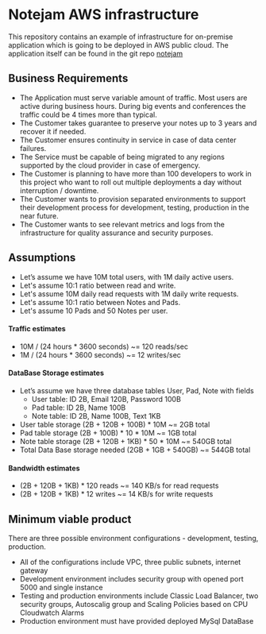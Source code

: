 # Notejam AWS infrastructure

This repository contains an example of infrastructure for on-premise application which is going to be deployed in AWS public cloud.
The application itself can be found in the git repo [notejam](https://github.com/nordcloud/notejam)

## Business Requirements
- The Application must serve variable amount of traffic. Most users are active during business hours. During big events and conferences the traffic could be 4 times more than typical.
- The Customer takes guarantee to preserve your notes up to 3 years and recover it if needed.
- The Customer ensures continuity in service in case of data center failures.
- The Service must be capable of being migrated to any regions supported by the cloud provider in case of emergency.
- The Customer is planning to have more than 100 developers to work in this project who want to roll out multiple deployments a day without interruption / downtime.
- The Customer wants to provision separated environments to support their development process for development, testing, production in the near future.
- The Customer wants to see relevant metrics and logs from the infrastructure for quality assurance and security purposes.

## Assumptions
- Let’s assume we have 10M total users, with 1M daily active users.
- Let's assume 10:1 ratio between read and write.
- Let's assume 10M daily read requests with 1M daily write requests.
- Let's assume 10:1 ratio between Notes and Pads.
- Let's assume 10 Pads and 50 Notes per user.

#### Traffic estimates
- 10M / (24 hours * 3600 seconds) ~= 120 reads/sec
- 1M / (24 hours * 3600 seconds) ~= 12 writes/sec

#### DataBase Storage estimates
- Let’s assume we have three database tables User, Pad, Note with fields
  - User table: ID 2B, Email 120B, Password 100B
  - Pad table: ID 2B, Name 100B
  - Note table: ID 2B, Name 100B, Text 1KB
- User table storage (2B + 120B + 100B) * 10M ~= 2GB total
- Pad table storage (2B + 100B) * 10 * 10M ~= 1GB total
- Note table storage (2B + 120B + 1KB) * 50 * 10M ~= 540GB total
- Total Data Base storage needed (2GB + 1GB + 540GB) ~= 544GB total

#### Bandwidth estimates
- (2B + 120B + 1KB) * 120 reads ~= 140 KB/s for read requests
- (2B + 120B + 1KB) * 12 writes ~= 14 KB/s for write requests

## Minimum viable product
There are three possible environment configurations - development, testing, production.
- All of the configurations include VPC, three public subnets, internet gateway 
- Development environment includes security group with opened port 5000 and single instance 
- Testing and production environments include Classic Load Balancer, two security groups, Autoscalig group and Scaling Policies based on CPU Cloudwatch Alarms
- Production environment must have provided deployed MySql DataBase 
